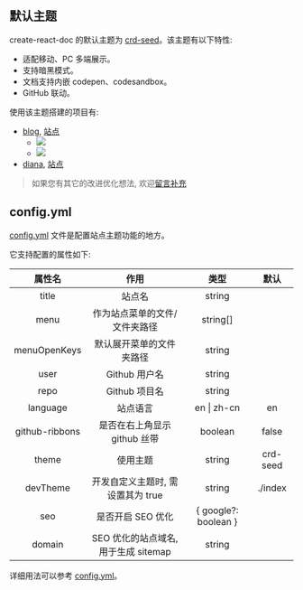 <!--
abbrlink: 85li8wdd
-->

## 默认主题

create-react-doc 的默认主题为 [crd-seed](https://github.com/MuYunyun/create-react-doc/tree/main/packages/crd-seed)。该主题有以下特性:

* 适配移动、PC 多端展示。
* 支持暗黑模式。
* 文档支持内嵌 codepen、codesandbox。
* GitHub 联动。

使用该主题搭建的项目有:

* [blog](https://github.com/MuYunyun/blog), [站点](http://muyunyun.cn/blog)
  * ![](http://with.muyunyun.cn/ec330b8ac2175c828be41f446f9f9619.jpg)
  * ![](http://with.muyunyun.cn/2e7440e4256debda2d73a4e6392c7146.jpg-300)
* [diana](https://github.com/MuYunyun/diana), [站点](https://muyunyun.cn/diana/)

> 如果您有其它的改进优化想法, 欢迎<a href="https://github.com/MuYunyun/create-react-doc/issues/new" target="_blank">留言补充</a>

## config.yml

[config.yml](https://github.com/MuYunyun/create-react-doc/blob/main/packages/templates/default/_config.yml) 文件是配置站点主题功能的地方。

它支持配置的属性如下:

|     属性名     |                 作用                 |         类型         |   默认   |
| :------------: | :----------------------------------: | :------------------: | :------: |
|     title      |                站点名                |        string        |          |
|      menu      |    作为站点菜单的文件/文件夹路径     |       string[]       |          |
|  menuOpenKeys  |       默认展开菜单的文件夹路径       |        string        |          |
|      user      |            Github 用户名             |        string        |          |
|      repo      |            Github 项目名             |        string        |          |
|    language    |               站点语言               |     en \| zh-cn      |    en    |
| github-ribbons |     是否在右上角显示 github 丝带     |       boolean        |  false   |
|     theme      |               使用主题               |        string        | crd-seed |
|    devTheme    |  开发自定义主题时, 需设置其为 true   |        string        | ./index  |
|      seo       |          是否开启 SEO 优化           | { google?: boolean } |          |
|     domain     | SEO 优化的站点域名, 用于生成 sitemap |        string        |          |

详细用法可以参考 [config.yml](https://github.com/MuYunyun/blog/blob/main/config.yml)。